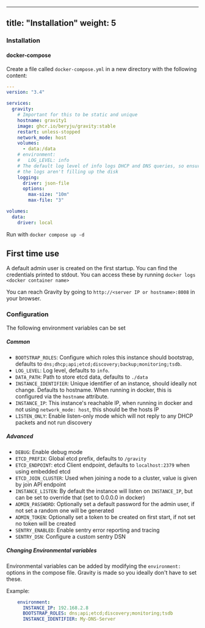
---
title: "Installation"
weight: 5
---

### Installation

#### docker-compose
Create a file called `docker-compose.yml` in a new directory with the following content:

```yaml
---
version: "3.4"

services:
  gravity:
    # Important for this to be static and unique
    hostname: gravity1
    image: ghcr.io/beryju/gravity:stable
    restart: unless-stopped
    network_mode: host
    volumes:
      - data:/data
    # environment:
    #   LOG_LEVEL: info
    # The default log level of info logs DHCP and DNS queries, so ensure
    # the logs aren't filling up the disk
    logging:
      driver: json-file
      options:
        max-size: "10m"
        max-file: "3"

volumes:
  data:
    driver: local
```
Run with `docker compose up -d`

## First time use
A default admin user is created on the first startup. You can find the credentials printed to stdout. You can access these by running `docker logs <docker container name>`

You can reach Gravity by going to `http://<server IP or hostname>:8008` in your browser.

### Configuration

The following environment variables can be set

##### Common

- `BOOTSTRAP_ROLES`: Configure which roles this instance should bootstrap, defaults to `dns;dhcp;api;etcd;discovery;backup;monitoring;tsdb`.
- `LOG_LEVEL`: Log level, defaults to `info`.
- `DATA_PATH`: Path to store etcd data, defaults to `./data`
- `INSTANCE_IDENTIFIER`: Unique identifier of an instance, should ideally not change. Defaults to hostname. When running in docker, this is configured via the `hostname` attribute.
- `INSTANCE_IP`: This instance's reachable IP, when running in docker and not using `network_mode: host`, this should be the hosts IP
- `LISTEN_ONLY`: Enable listen-only mode which will not reply to any DHCP packets and not run discovery

##### Advanced

- `DEBUG`: Enable debug mode
- `ETCD_PREFIX`: Global etcd prefix, defaults to `/gravity`
- `ETCD_ENDPOINT`: etcd Client endpoint, defaults to `localhost:2379` when using embedded etcd
- `ETCD_JOIN_CLUSTER`: Used when joining a node to a cluster, value is given by join API endpoint
- `INSTANCE_LISTEN`: By default the instance will listen on `INSTANCE_IP`, but can be set to override that (set to 0.0.0.0 in docker)
- `ADMIN_PASSWORD`: Optionally set a default password for the admin user, if not set a random one will be generated
- `ADMIN_TOKEN`: Optionally set a token to be created on first start, if not set no token will be created
- `SENTRY_ENABLED`: Enable sentry error reporting and tracing
- `SENTRY_DSN`: Configure a custom sentry DSN

##### Changing Environmental variables
Environmental variables can be added by modifying the `environment:` options in the compose file. Gravity is made so you ideally don't have to set these.

Example:
```yaml
    environment:
      INSTANCE_IP: 192.168.2.8
      BOOTSTRAP_ROLES: dns;api;etcd;discovery;monitoring;tsdb
      INSTANCE_IDENTIFIER: My-DNS-Server
```
